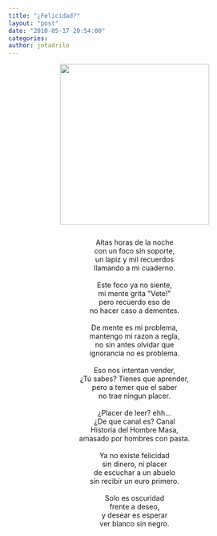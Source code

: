 ```yaml
---
title: "¿Felicidad?"
layout: "post"
date: "2010-05-17 20:54:00"
categories:
author: jotadrilo
---
```


<div class="css-full-post-content js-full-post-content">
<a onblur="try {parent.deselectBloggerImageGracefully();} catch(e) {}" href="{{ site.url }}/assets/images/DSC01770+copia.jpg"><img style="display: block; margin: 0px auto 10px; text-align: center; cursor: pointer; width: 298px; height: 320px;" src="{{ site.url }}/assets/images/DSC01770+copia.jpg" alt="" id="BLOGGER_PHOTO_ID_5472346411079006898" border="0" /></a><br /><div style="text-align: center;">Altas horas de la noche<br />con un foco sin soporte,<br />un lapiz y mil recuerdos<br />llamando a mi cuaderno.<br /><br />Este foco ya no siente,<br />mi mente grita "Vete!"<br />pero recuerdo eso de<br />no hacer caso a dementes.<br /><br />De mente es mi problema,<br />mantengo mi razon a regla,<br />no sin antes olvidar que<br />ignorancia no es problema.<br /><br />Eso nos intentan vender,<br />¿Tú sabes? Tienes que aprender,<br />pero a temer que el saber<br />no trae ningun placer.<br /><br />¿Placer de leer? ehh...<br />¿De que canal es? Canal<br />Historia del Hombre Masa,<br />amasado por hombres con pasta.<br /><br />Ya no existe felicidad<br />sin dinero, ni placer<br />de escuchar a un abuelo<br />sin recibir un euro primero.<br /><br />Solo es oscuridad<br />frente a deseo,<br />y desear es esperar<br />ver blanco sin negro.<br /><br /></div>
</div>
